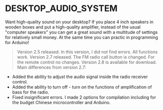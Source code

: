 # DESKTOP_AUDIO_SYSTEM
Want high-quality sound on your desktop? If you place 4 inch speakers in wooden boxes and put a high-quality amplifier, instead of the usual "computer speakers" you can get a great sound with a multitude of settings for relatively small money. At the same time you can practic in programming for Arduino!

> Version 2.5 released. In this version, I did not find errors. All functions work. 
> Version 2.7 released. The FM radio call button is changed. For the remote control no changes.
> Version 2.8 is available for download. Main differences from version 2.7:
- Added the ability to adjust the audio signal inside the radio receiver control.
- Added the ability to turn off - turn on the functions of amplification of bass for the radio.
- Fixed insignificant errors.
I made 2 options for compilation including for the budget Chinese microcontroller and Arduino.
